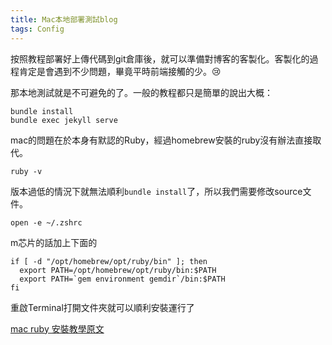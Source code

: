 ```yaml
---
title: Mac本地部署測試blog
tags: Config
---
```


按照教程部署好上傳代碼到git倉庫後，就可以準備對博客的客製化。客製化的過程肯定是會遇到不少問題，畢竟平時前端接觸的少。:cry:  

那本地測試就是不可避免的了。一般的教程都只是簡單的說出大概：
```
bundle install
bundle exec jekyll serve
```

mac的問題在於本身有默認的Ruby，經過homebrew安裝的ruby沒有辦法直接取代。
```
ruby -v
```
版本過低的情況下就無法順利`bundle install`了，所以我們需要修改source文件。

```
open -e ~/.zshrc
```

m芯片的話加上下面的

```
if [ -d "/opt/homebrew/opt/ruby/bin" ]; then
  export PATH=/opt/homebrew/opt/ruby/bin:$PATH
  export PATH=`gem environment gemdir`/bin:$PATH
fi
```

重啟Terminal打開文件夾就可以順利安裝運行了

[mac ruby 安裝教學原文](https://mac.install.guide/ruby/13.html)

